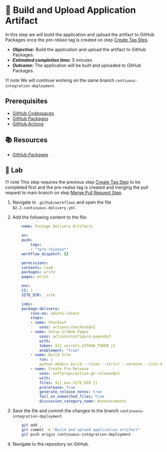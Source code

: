 # :test_tube: Build and Upload Application Artifact

In this step we will build the application and upload the artifact to GitHub Packages once the pre-relase tag is created on step [Create Tag Step](./01.md).

- _**Objective:**_ Build the application and upload the artifact to GitHub Packages.
- _**Estimated completion time:**_ 5 minutes
- _**Outcome:**_ The application will be built and uploaded to GitHub Packages.

!!! note
    We will continue working on the same branch `contiuous-integration-deployment`.

## Prerequisites

- [GitHub Codespaces](#)
- [GitHub Packages](#)
- [GitHub Actions](#)

## :books: Resources

- [GitHub Packages](https://docs.github.com/en/packages/guides/about-github-container-registry)

## :pencil: Lab

!!! note
    This step requires the previous step [Create Tag Step](./01.md) to be completed first and the pre-realse tag is created and merging the pull request to main branch on step [Merge Pull Request Step](./04.md).

1. Navigate to `.github/workflows` and open the file `02.2.continuous.delivery.yml`.
2. Add the following content to the file:

    ```yml
        name: Package Delivery Artifacts

        on:
        push:
            tags:
            - "*pre-release*"
        workflow_dispatch: {}

        permissions:
        contents: read
        packages: write
        pages: write

        env:
        CI: 1
        SITE_DIR: _site

        jobs:
        package-delivery:
            runs-on: ubuntu-latest
            steps:
            - name: Checkout
                uses: actions/checkout@v2
            - name: Setup GitHub Pages
                uses: actions/configure-pages@v3
                with:
                token: ${{ secrets.GITHUB_TOKEN }}
                enablement: "true"
            - name: Build Site
                run: |
                python mkdocs build --clean --strict --verbose --site-dir '${{ env.SITE_DIR }}'
            - name: Create Pre-Release
                uses: softprops/action-gh-release@v1
                with:
                files: ${{ env.SITE_DIR }}
                prerelease: true
                generate_release_notes: true
                fail_on_unmatched_files: true
                discussion_category_name: Announcements
    ```

3. Save the file and commit the changes to the branch `continuous-integration-deployment`.

    ```bash
        git add .
        git commit -m "Build and upload application artifact"
        git push origin continuous-integration-deployment
    ```

4. Navigate to the repository on GitHub.
